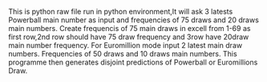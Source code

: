 This is python raw file run in python environment,It will ask 3 latests Powerball main number as input  and frequencies of 75 draws and 20 draws main numbers. Create frequencis of 75 main draws in excell from 1-69 as first row,2nd row should have 75 draw frequency and 3row have 20draw main number frequency. For Euromillion mode input 2 latest main draw numbers. Frequencies of 50 draws and 10 draws main numbers. This programme then generates disjoint predictions of Powerball or Euromillions Draw.
